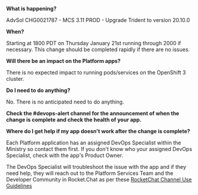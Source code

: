 **What is happening?**

AdvSol CHG0021787 - MCS 3.11 PROD - Upgrade Trident to version 20.10.0

**When?**

Starting at 1800 PDT on Thursday January 21st running through 2000 if necessary. This change should be completed rapidly if there are no issues.

**Will there be an impact on the Platform apps?**

There is no expected impact to running pods/services on the OpenShift 3 cluster.

**Do I need to do anything?**

No. There is no anticipated need to do anything.

**Check the #devops-alert channel for the announcement of when the change is complete and check the health of your app.**

**Where do I get help if my app doesn't work after the change is complete?**

Each Platform application has an assigned DevOps Specialist within the Ministry so contact them first. If you don't know who your assigned DevOps Specialist, check with the app's Product Owner.

The DevOps Specialist will troubleshoot the issue with the app and if they need help, they will reach out to the Platform Services Team and the Developer Community in Rocket.Chat as per these [RocketChat Channel Use Guidelines](https://developer.gov.bc.ca/Getting-human-support-for-issues-not-covered-by-devops-requests)

